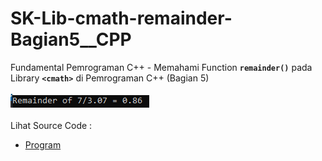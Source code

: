 # SK-Lib-cmath-remainder-Bagian5__CPP
Fundamental Pemrograman C++ - Memahami Function <code><b>remainder()</b></code> pada Library <code><b>&lt;cmath></b></code> di Pemrograman C++ (Bagian 5)<br><br>
<img src="https://github.com/RizkyKhapidsyah/SK-Lib-cmath-remainder-Bagian5__CPP/blob/master/SK-Lib-cmath-remainder-Bagian5__CPP/result/001.PNG"><br><br>
Lihat Source Code : <br>
- <a href="https://github.com/RizkyKhapidsyah/SK-Lib-cmath-remainder-Bagian5__CPP/blob/master/SK-Lib-cmath-remainder-Bagian5__CPP/Source.cpp">Program</a>

